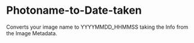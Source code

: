 # Photoname-to-Date-taken
Converts your image name to YYYYMMDD_HHMMSS
taking the Info from the Image Metadata.
